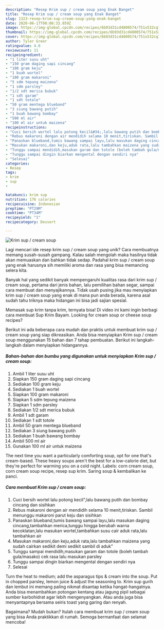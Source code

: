 ```yaml
---
description: "Resep Krim sup / cream soup yang Enak Banget"
title: "Resep Krim sup / cream soup yang Enak Banget"
slug: 1323-resep-krim-sup-cream-soup-yang-enak-banget
date: 2020-06-17T08:08:33.859Z
image: https://img-global.cpcdn.com/recipes/6b93d31cd4800574/751x532cq70/krim-sup-cream-soup-foto-resep-utama.jpg
thumbnail: https://img-global.cpcdn.com/recipes/6b93d31cd4800574/751x532cq70/krim-sup-cream-soup-foto-resep-utama.jpg
cover: https://img-global.cpcdn.com/recipes/6b93d31cd4800574/751x532cq70/krim-sup-cream-soup-foto-resep-utama.jpg
author: Tyler Greer
ratingvalue: 4.6
reviewcount: 11
recipeingredient:
- "1 liter susu uht"
- "150 gram daging sapi cincang"
- "100 gram keju"
- "1 buah wortel"
- "100 gram makaroni"
- "5 sdm tepung maizena"
- "1 sdm parsley"
- "1/2 sdt merica bubuk"
- "1 sdt garam"
- "1 sdt totole"
- "50 gram mentega blueband"
- "3 siung bawang putih"
- "1 buah bawang bombay"
- "500 ml air"
- "100 ml air untuk maizena"
recipeinstructions:
- "Cuci bersih wortel lalu potong kecil&#34;,lalu bawang putih dan bombay cincang dan sisihkan"
- "Rebus makaroni dengan air mendidih selama 10 menit,tiriskan. Sambil menunggu makaroni parut keju dan sisihkan"
- "Panaskan blueband,tumis bawang sampai layu,lalu masukan daging cincang,tambahkan merica,tunggu hingga berubah warna kecoklatan,lalu masukan wortel,tambahkan susu cair aduk rata,lalu tambahkan air"
- "Masukan makaroni,dan keju,aduk rata,lalu tambahkan maizena yang sudah cairkan sedikit demi sedikit sambil di aduk&#34;"
- "Tunggu sampai mendidih,masukan garam dan totole (boleh tambah gula/masako) cek rasa lalu masukan parsley"
- "Tunggu sampai dingin biarkan mengental dengan sendiri nya"
- "Selesai"
categories:
- Resep
tags:
- krim
- sup
- 

katakunci: krim sup  
nutrition: 176 calories
recipecuisine: Indonesian
preptime: "PT29M"
cooktime: "PT34M"
recipeyield: "1"
recipecategory: Dessert

---
```



![Krim sup / cream soup](https://img-global.cpcdn.com/recipes/6b93d31cd4800574/751x532cq70/krim-sup-cream-soup-foto-resep-utama.jpg)

Lagi mencari ide resep krim sup / cream soup yang unik? Cara membuatnya memang susah-susah gampang. Kalau salah mengolah maka hasilnya tidak akan memuaskan dan bahkan tidak sedap. Padahal krim sup / cream soup yang enak harusnya sih memiliki aroma dan rasa yang bisa memancing selera kita.

Banyak hal yang sedikit banyak mempengaruhi kualitas rasa dari krim sup / cream soup, pertama dari jenis bahan, lalu pemilihan bahan segar, sampai cara membuat dan menyajikannya. Tidak usah pusing jika mau menyiapkan krim sup / cream soup yang enak di mana pun anda berada, karena asal sudah tahu triknya maka hidangan ini bisa jadi sajian spesial.

Memasak sup krim tanpa krim, ternyata bisa! Di video ini kami ingin berbagi cara membuat Sup Krim Bayam. Looking for cream soup or cheese soup recipes?


Berikut ini ada beberapa cara mudah dan praktis untuk membuat krim sup / cream soup yang siap dikreasikan. Anda bisa menyiapkan Krim sup / cream soup menggunakan 15 bahan dan 7 tahap pembuatan. Berikut ini langkah-langkah dalam menyiapkan hidangannya.

<!--inarticleads1-->

##### Bahan-bahan dan bumbu yang digunakan untuk menyiapkan Krim sup / cream soup:

1. Ambil 1 liter susu uht
1. Siapkan 150 gram daging sapi cincang
1. Sediakan 100 gram keju
1. Sediakan 1 buah wortel
1. Siapkan 100 gram makaroni
1. Siapkan 5 sdm tepung maizena
1. Siapkan 1 sdm parsley
1. Sediakan 1/2 sdt merica bubuk
1. Ambil 1 sdt garam
1. Sediakan 1 sdt totole
1. Ambil 50 gram mentega blueband
1. Sediakan 3 siung bawang putih
1. Sediakan 1 buah bawang bombay
1. Ambil 500 ml air
1. Gunakan 100 ml air untuk maizena


The next time you want a particularly comforting soup, opt for one that&#39;s cream-based. These heavy soups aren&#39;t the best for a low-calorie diet, but they&#39;re perfect for warming you on a cold night. Labels: corn cream soup, corn cream soup recipe, resep sup krim. Saring soup &amp; kembalikan ke panci. 

<!--inarticleads2-->

##### Cara membuat Krim sup / cream soup:

1. Cuci bersih wortel lalu potong kecil&#34;,lalu bawang putih dan bombay cincang dan sisihkan
1. Rebus makaroni dengan air mendidih selama 10 menit,tiriskan. Sambil menunggu makaroni parut keju dan sisihkan
1. Panaskan blueband,tumis bawang sampai layu,lalu masukan daging cincang,tambahkan merica,tunggu hingga berubah warna kecoklatan,lalu masukan wortel,tambahkan susu cair aduk rata,lalu tambahkan air
1. Masukan makaroni,dan keju,aduk rata,lalu tambahkan maizena yang sudah cairkan sedikit demi sedikit sambil di aduk&#34;
1. Tunggu sampai mendidih,masukan garam dan totole (boleh tambah gula/masako) cek rasa lalu masukan parsley
1. Tunggu sampai dingin biarkan mengental dengan sendiri nya
1. Selesai


Turn the heat to medium; add the asparagus tips &amp; cream into the soup. Put in chopped parsley, lemon juice &amp; adjust the seasoning to. Krim sup gurih dan lembut ini memang paling nikmat disantap ketika hangat-hangatnya. Anda bisa menambahkan potongan kentang atau jagung pipil sebagai sumber karbohidrat agar lebih mengenyangkan. Atau anda juga bisa menyantapnya bersama seiris toast yang garing dan renyah. 

Bagaimana? Mudah bukan? Itulah cara membuat krim sup / cream soup yang bisa Anda praktikkan di rumah. Semoga bermanfaat dan selamat mencoba!
